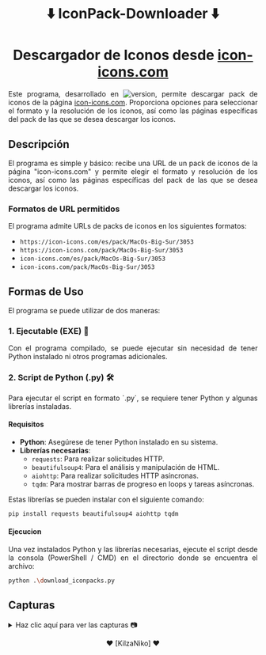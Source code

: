 <h1 align="center">⬇️ IconPack-Downloader ⬇️ </h1>

<h1 align="center">Descargador de Iconos desde <a href="https://icon-icons.com/">icon-icons.com</a></h1>

<p align="justify">
Este programa, desarrollado en <img src="https://img.shields.io/badge/PYTHON-3.12.3-blue" alt="version" style="pointer-events: none; cursor: default;">, permite descargar pack de iconos de la página <a href="https://icon-icons.com/">icon-icons.com</a>. Proporciona opciones para seleccionar el formato y la resolución de los iconos, así como las páginas específicas del pack de las que se desea descargar los iconos.
</p>

## Descripción
<p align="justify">
El programa es simple y básico: recibe una URL de un pack de iconos de la página "icon-icons.com" y permite elegir el formato y resolución de los iconos, así como las páginas específicas del pack de las que se desea descargar los iconos.
</p>

### Formatos de URL permitidos

El programa admite URLs de packs de iconos en los siguientes formatos:
- `https://icon-icons.com/es/pack/MacOs-Big-Sur/3053`
- `https://icon-icons.com/pack/MacOs-Big-Sur/3053`
- `icon-icons.com/es/pack/MacOs-Big-Sur/3053`
- `icon-icons.com/pack/MacOs-Big-Sur/3053`

## Formas de Uso

El programa se puede utilizar de dos maneras:

### 1. Ejecutable (EXE) 🚀
<p align="justify">
Con el programa compilado, se puede ejecutar sin necesidad de tener Python instalado ni otros programas adicionales.
</p>

### 2. Script de Python (.py) 🛠️
<p align="justify">
Para ejecutar el script en formato `.py`, se requiere tener Python y algunas librerías instaladas.
</p>

#### Requisitos 
- **Python**: Asegúrese de tener Python instalado en su sistema.
- **Librerías necesarias**:
  - `requests`: Para realizar solicitudes HTTP.
  - `beautifulsoup4`: Para el análisis y manipulación de HTML.
  - `aiohttp`: Para realizar solicitudes HTTP asíncronas.
  - `tqdm`: Para mostrar barras de progreso en loops y tareas asíncronas.

Estas librerías se pueden instalar con el siguiente comando:
```bash
pip install requests beautifulsoup4 aiohttp tqdm
```

#### Ejecucion 
<p align="justify">
Una vez instalados Python y las librerías necesarias, ejecute el script desde la consola (PowerShell / CMD) en el directorio donde se encuentra el archivo:
</p>

```bash
python .\download_iconpacks.py
```

## Capturas

<details>
  <summary>Haz clic aquí para ver las capturas 📷</summary>
  <p align="center"> </p>
  <p align="center">Ingreso de URL</p>
  <img src="https://i.imgur.com/KxE7HGE.png" alt="#1"/>
  <p align="center"> </p>
  <p align="center">Selección de formato disponible</p>
  <img src="https://i.imgur.com/AM5nWWQ.png" alt="#2"/>
  <p align="center"> </p>
  <p align="center">Selección de resoluciones disponibles</p>
  <img src="https://i.imgur.com/GHOOR8X.png" alt="#3"/>
  <p align="center"> </p>
  <p align="center">Selección de páginas</p>
  <img src="https://i.imgur.com/sPqpInI.png" alt="#4"/>
  <p align="center"> </p>
  <p align="center">Barras de carga de procesos</p>
  <img src="https://i.imgur.com/KPRbm6b.png" alt="#5"/>
  <p align="center"> </p>
  <p align="center">Resultado de la descarga del pack de iconos ❤️</p>
  <img src="https://i.imgur.com/mI8B0cJ.png" alt="#6"/>
</details>

<p align="center">❤️ [KilzaNiko] ❤️</p>
